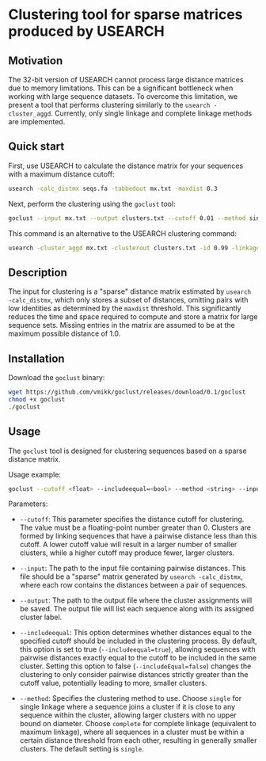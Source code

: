 # Clustering tool for sparse matrices produced by USEARCH

## Motivation

The 32-bit version of USEARCH cannot process large distance matrices due to memory limitations. 
This can be a significant bottleneck when working with large sequence datasets. 
To overcome this limitation, we present a tool that performs clustering similarly to the `usearch -cluster_aggd`. 
Currently, only single linkage and complete linkage methods are implemented.  

## Quick start

First, use USEARCH to calculate the distance matrix for your sequences with a maximum distance cutoff:
```bash
usearch -calc_distmx seqs.fa -tabbedout mx.txt -maxdist 0.3
```

Next, perform the clustering using the `goclust` tool:
```bash
goclust --input mx.txt --output clusters.txt --cutoff 0.01 --method single
```

This command is an alternative to the USEARCH clustering command:
```bash 
usearch -cluster_aggd mx.txt -clusterout clusters.txt -id 0.99 -linkage min
```


## Description

The input for clustering is a "sparse" distance matrix 
estimated by `usearch -calc_distmx`, 
which only stores a subset of distances, 
omitting pairs with low identities as determined by the `maxdist` threshold. 
This significantly reduces the time and space required to compute 
and store a matrix for large sequence sets. 
Missing entries in the matrix are assumed to be at the maximum possible distance of 1.0.

## Installation

Download the `goclust` binary:

```bash
wget https://github.com/vmikk/goclust/releases/download/0.1/goclust
chmod +x goclust
./goclust
``` 

## Usage

The `goclust` tool is designed for clustering sequences based on a sparse distance matrix.   

Usage example:
```bash
goclust --cutoff <float> --includeequal=<bool> --method <string> --input <file> --output <file>
```

Parameters:

- `--cutoff`: This parameter specifies the distance cutoff for clustering. The value must be a floating-point number greater than 0. Clusters are formed by linking sequences that have a pairwise distance less than this cutoff. A lower cutoff value will result in a larger number of smaller clusters, while a higher cutoff may produce fewer, larger clusters.

- `--input`: The path to the input file containing pairwise distances. This file should be a "sparse" matrix generated by `usearch -calc_distmx`, where each row contains the distances between a pair of sequences.

- `--output`: The path to the output file where the cluster assignments will be saved. The output file will list each sequence along with its assigned cluster label.

- `--includeequal`: This option determines whether distances equal to the specified cutoff should be included in the clustering process. By default, this option is set to true (`--includeequal=true`), allowing sequences with pairwise distances exactly equal to the cutoff to be included in the same cluster. Setting this option to false (`--includeEqual=false`) changes the clustering to only consider pairwise distances strictly greater than the cutoff value, potentially leading to more, smaller clusters.

- `--method`: Specifies the clustering method to use. Choose `single` for single linkage where a sequence joins a cluster if it is close to any sequence within the cluster, allowing larger clusters with no upper bound on diameter. Choose `complete` for complete linkage (equivalent to maximum linkage), where all sequences in a cluster must be within a certain distance threshold from each other, resulting in generally smaller clusters. The default setting is `single`.
